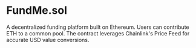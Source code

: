 # FundMe.sol
A decentralized funding platform built on Ethereum. Users can contribute ETH to a common pool. The contract leverages Chainlink's Price Feed for accurate USD value conversions.
